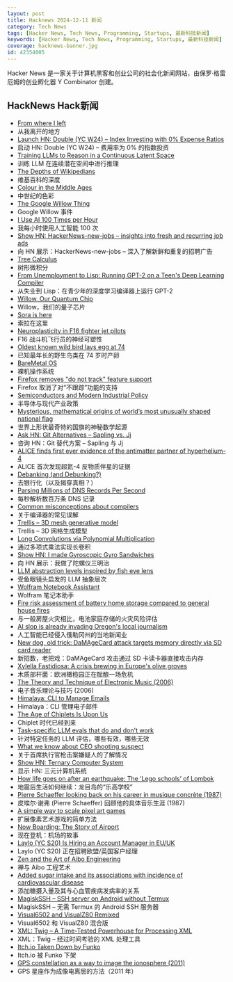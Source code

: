 ```yaml
---
layout: post
title: Hacknews 2024-12-11 新闻
category: Tech News
tags: [Hacker News, Tech News, Programming, Startups, 最新科技新闻]
keywords: [Hacker News, Tech News, Programming, Startups, 最新科技新闻]
coverage: hacknews-banner.jpg
id: 42354005
---
```


Hacker News 是一家关于计算机黑客和创业公司的社会化新闻网站，由保罗·格雷厄姆的创业孵化器 Y Combinator 创建。

## HackNews Hack新闻

- [From where I left](https://antirez.com/news/144)
- 从我离开的地方
- [Launch HN: Double (YC W24) – Index Investing with 0% Expense Ratios]()
- 启动 HN: Double (YC W24) – 费用率为 0% 的指数投资
- [Training LLMs to Reason in a Continuous Latent Space](https://arxiv.org/abs/2412.06769)
- 训练 LLM 在连续潜在空间中进行推理
- [The Depths of Wikipedians](https://asteriskmag.com/issues/08/the-depths-of-wikipedians)
- 维基百科的深度
- [Colour in the Middle Ages](https://www.medievalists.net/2024/06/colour-middle-ages/)
- 中世纪的色彩
- [The Google Willow Thing](https://scottaaronson.blog/?p=8525)
- Google Willow 事件
- [I Use AI 100 Times per Hour](https://tomtunguz.com/ai-use-in-one-afternoon/)
- 我每小时使用人工智能 100 次
- [Show HN: HackerNews-new-jobs – insights into fresh and recurring job ads](https://github.com/nemanjam/hn-new-jobs)
- 向 HN 展示：HackerNews-new-jobs – 深入了解新鲜和重复的招聘广告
- [Tree Calculus](https://treecalcul.us/)
- 树形微积分
- [From Unemployment to Lisp: Running GPT-2 on a Teen's Deep Learning Compiler](https://github.com/hikettei/Caten)
- 从失业到 Lisp：在青少年的深度学习编译器上运行 GPT-2
- [Willow, Our Quantum Chip](https://blog.google/technology/research/google-willow-quantum-chip/)
- Willow，我们的量子芯片
- [Sora is here](https://openai.com/index/sora-is-here/)
- 索拉在这里
- [Neuroplasticity in F16 fighter jet pilots](https://pmc.ncbi.nlm.nih.gov/articles/PMC9974643/)
- F16 战斗机飞行员的神经可塑性
- [Oldest known wild bird lays egg at 74](https://www.bbc.co.uk/news/articles/c86w9n4jlvwo)
- 已知最年长的野生鸟类在 74 岁时产卵
- [BareMetal OS](https://github.com/ReturnInfinity/BareMetal-OS)
- 裸机操作系统
- [Firefox removes "do not track" feature support](https://windowsreport.com/mozilla-firefox-removes-do-not-track-feature-support-heres-what-it-means-for-your-privacy/)
- Firefox 取消了对“不跟踪”功能的支持
- [Semiconductors and Modern Industrial Policy](https://pubs.aeaweb.org/doi/pdfplus/10.1257/jep.38.4.81)
- 半导体与现代产业政策
- [Mysterious, mathematical origins of world’s most unusually shaped national flag](https://www.cnn.com/travel/nepal-flag-shape-explainer-history-intl-hnk/index.html)
- 世界上形状最奇特的国旗的神秘数学起源
- [Ask HN: Git Alternatives – Sapling vs. Jj]()
- 咨询 HN：Git 替代方案 – Sapling 与 Jj
- [ALICE finds first ever evidence of the antimatter partner of hyperhelium-4](https://home.cern/news/news/physics/alice-finds-first-ever-evidence-antimatter-partner-hyperhelium-4)
- ALICE 首次发现超氦-4 反物质伴星的证据
- [Debanking (and Debunking?)](https://www.bitsaboutmoney.com/archive/debanking-and-debunking/)
- 去银行化（以及揭穿真相？）
- [Parsing Millions of DNS Records Per Second](https://github.com/NLnetLabs/simdzone)
- 每秒解析数百万条 DNS 记录
- [Common misconceptions about compilers](https://sbaziotis.com/compilers/common-misconceptions-about-compilers.html)
- 关于编译器的常见误解
- [Trellis – 3D mesh generative model](https://trellis3d.github.io/)
- Trellis – 3D 网格生成模型
- [Long Convolutions via Polynomial Multiplication](https://hazyresearch.stanford.edu/blog/2023-12-11-conv-tutorial)
- 通过多项式乘法实现长卷积
- [Show HN: I made Gyroscopic Gyro Sandwiches](https://transistor-man.com/gyroscopic_gyros.html)
- 向 HN 展示：我做了陀螺仪三明治
- [LLM abstraction levels inspired by fish eye lens](https://wattenberger.com/thoughts/fish-eye)
- 受鱼眼镜头启发的 LLM 抽象层次
- [Wolfram Notebook Assistant](https://writings.stephenwolfram.com/2024/12/useful-to-the-point-of-being-revolutionary-introducing-wolfram-notebook-assistant/)
- Wolfram 笔记本助手
- [Fire risk assessment of battery home storage compared to general house fires](https://papers.ssrn.com/sol3/papers.cfm?abstract_id=4995517)
- 与一般房屋火灾相比，电池家庭存储的火灾风险评估
- [AI slop is already invading Oregon's local journalism](https://www.opb.org/article/2024/12/09/artificial-intelligence-local-news-oregon-ashland/)
- 人工智能已经侵入俄勒冈州的当地新闻业
- [New dog, old trick: DaMAgeCard attack targets memory directly via SD card reader](https://swarm.ptsecurity.com/new-dog-old-tricks-damagecard-attack-targets-memory-directly-thru-sd-card-reader/)
- 新招数，老把戏：DaMAgeCard 攻击通过 SD 卡读卡器直接攻击内存
- [Xylella Fastidiosa: A crisis brewing in Europe's olive groves](https://www.everymansci.com/society/xylella-fastidiosa-and-olive-oil-a-billion-euro-crisis-brewing-in-europes-olive-groves/)
- 木质部杆菌：欧洲橄榄园正在酝酿一场危机
- [The Theory and Technique of Electronic Music (2006)](https://msp.ucsd.edu/techniques.htm)
- 电子音乐理论与技巧 (2006)
- [Himalaya: CLI to Manage Emails](https://github.com/pimalaya/himalaya)
- Himalaya：CLI 管理电子邮件
- [The Age of Chiplets Is Upon Us](https://www.eetimes.com/the-age-of-chiplets-is-upon-us/)
- Chiplet 时代已经到来
- [Task-specific LLM evals that do and don't work](https://eugeneyan.com/writing/evals/)
- 针对特定任务的 LLM 评估，哪些有效，哪些无效
- [What we know about CEO shooting suspect](https://www.bbc.com/news/articles/cp9nxee2r0do)
- 关于首席执行官枪击案嫌疑人的了解情况
- [Show HN: Ternary Computer System](https://www.ternary-computing.com/history/CPU-History.html)
- 显示 HN: 三元计算机系统
- [How life goes on after an earthquake: The ‘Lego schools’ of Lombok](https://www.aljazeera.com/features/2024/7/7/how-life-goes-on-after-an-earthquake-the-lego-schools-of-lombok)
- 地震后生活如何继续：龙目岛的“乐高学校”
- [Pierre Schaeffer looking back on his career in musique concrète (1987)](https://paul.mycpanel.princeton.edu/music242/shaefferinterview.html)
- 皮埃尔·谢弗 (Pierre Schaeffer) 回顾他的具体音乐生涯 (1987)
- [A simple way to scale pixel art games](https://30fps.net/pages/pixelart-scaling/)
- 扩展像素艺术游戏的简单方法
- [Now Boarding: The Story of Airport](https://airport.revolvertype.com/)
- 现在登机：机场的故事
- [Laylo (YC S20) Is Hiring an Account Manager in EU/UK](https://www.ycombinator.com/companies/laylo/jobs/AzoXzbT-uk-eu-account-manager)
- Laylo (YC S20) 正在招聘欧盟/英国客户经理
- [Zen and the Art of Aibo Engineering](https://spectrum.ieee.org/aibo)
- 禅与 Aibo 工程艺术
- [Added sugar intake and its associations with incidence of cardiovascular disease](https://www.frontiersin.org/journals/public-health/articles/10.3389/fpubh.2024.1452085/full)
- 添加糖摄入量及其与心血管疾病发病率的关系
- [MagiskSSH – SSH server on Android without Termux](https://gitlab.com/d4rcm4rc/MagiskSSH)
- MagiskSSH – 无需 Termux 的 Android SSH 服务器
- [Visual6502 and VisualZ80 Remixed](https://github.com/floooh/v6502r)
- Visual6502 和 VisualZ80 混合版
- [XML: Twig – A Time-Tested Powerhouse for Processing XML](https://perladvent.org/2024/2024-12-09.html)
- XML：Twig – 经过时间考验的 XML 处理工具
- [Itch.io Taken Down by Funko](https://bsky.app/profile/itch.io/post/3lcu6h465bs2n)
- Itch.io 被 Funko 下架
- [GPS constellation as a way to image the ionosphere (2011)](http://wondering-star.blogspot.com/2011/04/gps-constellation-as-way-to-image.html)
- GPS 星座作为成像电离层的方法（2011 年）

